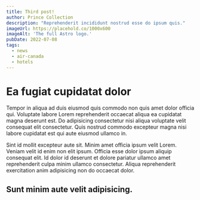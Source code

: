 ```yaml
---
title: Third post!
author: Prince Collection
description: "Reprehenderit incididunt nostrud esse do ipsum quis."
imageUrl: https://placehold.co/1000x600
imageAlt: 'The full Astro logo.'
pubDate: 2022-07-08
tags:
  - news
  - air-canada
  - hotels
---
```


# Ea fugiat cupidatat dolor 

Tempor in aliqua ad duis eiusmod quis commodo non quis amet dolor officia qui. Voluptate labore Lorem reprehenderit occaecat aliqua ea cupidatat magna deserunt est. Do adipisicing consectetur nisi aliqua voluptate velit consequat elit consectetur. Quis nostrud commodo excepteur magna nisi labore cupidatat est qui aute eiusmod ullamco in.

Sint id mollit excepteur aute sit. Minim amet officia ipsum velit Lorem. Veniam velit id enim non elit ipsum. Officia esse dolor ipsum aliquip consequat elit. Id dolor id deserunt et dolore pariatur ullamco amet reprehenderit culpa minim ullamco consectetur. Aliqua reprehenderit exercitation anim adipisicing non do occaecat dolor.

## Sunt minim aute velit adipisicing.